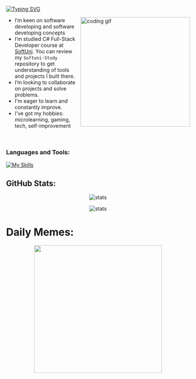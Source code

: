 [![Typing SVG](https://readme-typing-svg.demolab.com?weight=500&size=30&letterSpacing=5px&duration=1000&pause=1000&color=E66CDA&center=true&vCenter=true&width=600&height=60&lines=Martin+Willson+Georgiev;Junior+Software+Engineer)](https://git.io/typing-svg)

<img align="right" src="https://media.tenor.com/YZPnGuPeZv8AAAAd/coding.gif" width=300px alt="coding gif">

- I’m keen on software developing and software developing concepts
- I’m studied C# Full-Stack Developer course at <a href="https://softuni.bg/curriculum">SoftUni</a>. You can review my `Softuni-Study` repository to get understanding of tools and projects I built there.
- I’m looking to collaborate on projects and solve problems.
- I'm eager to learn and constantly improve.
- I've got my hobbies: microlearning, gaming, tech, self-improvement
  
<br/>

<h3 align="left">Languages and Tools:</h3>

[![My Skills](https://skillicons.dev/icons?i=cs,dotnet,py,js,jquery,bootstrap,mysql,mongodb,docker,postman,git,regex,vscode,bash,linux&theme=dark)](https://skillicons.dev)


<!--
<h3 align="left">Other platforms:</h3>
<p align="left">
  <a href="https://www.leetcode.com/martingrgv" target="blank"><img align="center" src="https://raw.githubusercontent.com/rahuldkjain/github-profile-readme-generator/master/src/images/icons/Social/leet-code.svg" alt="martingrgv" height="30" width="40"/></a>
  <a href="https://www.hackerrank.com/martin_geor04" target="blank"><img align="center" src="https://raw.githubusercontent.com/rahuldkjain/github-profile-readme-generator/master/src/images/icons/Social/hackerrank.svg" alt="martin_geor04" height="30" width="40"/></a>
</p>
<br/>
-->

## GitHub Stats:
<!-- Block stats
![](https://github-readme-stats.vercel.app/api/top-langs/?username=martingrgv&theme=omni&hide_border=false&include_all_commits=false&count_private=true&layout=compact)
![](https://github-readme-stats.vercel.app/api?username=martingrgv&theme=omni&hide_border=false&include_all_commits=false&count_private=true)
![](https://github-readme-streak-stats.herokuapp.com/?user=martingrgv&theme=omni&hide_border=false)
-->
<p align="center"> <img src="https://github-readme-stats.vercel.app/api/top-langs/?username=martingrgv&theme=omni&hide_border=false&include_all_commits=false&count_private=true&layout=compact" alt="stats"/> </p>
<!--<p align="center"> <img src="https://github-readme-stats.vercel.app/api?username=martingrgv&theme=omni&hide_border=false&include_all_commits=false&count_private=true" alt="stats"/> </p>-->
<p align="center"> <img src="https://github-readme-streak-stats.herokuapp.com/?user=martingrgv&theme=omni&hide_border=false" alt="stats"/> </p>


# Daily Memes:
<p align="center">
  <img src='https://api.memegen.link/images/buzz/memes/memes_everywhere.webp' style="height: 350px;"/>
</p>
